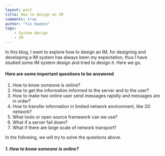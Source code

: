 ```yaml
---
layout: post
title: How to design an IM
comments: true
author: "Yin Haomin"
tags:
    - System design
    - IM
---
```


In this blog, I want to explore how to design an IM, for designing and developing a IM system has always been my expectation, thus I have studied some IM system design and tried to design it. Here we go.

#### Here are some important questions to be answered

1. How to know someone is online?
2. How to get the information informed to the server and to the user?
3. How to make two online user send messages rapidly and messages are in order?
4. How to transfer information in limited network environment, like 2G network?
5. What tools or open source framework can we use?
6. What if a server fail down?
7. What if there are large scale of network transport?

In the following, we will try to solve the questions above.

##### 1. How to know someone is online?
